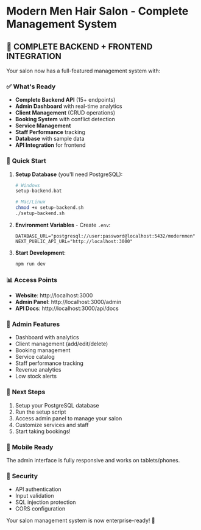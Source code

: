 # Modern Men Hair Salon - Complete Management System

## 🎉 **COMPLETE BACKEND + FRONTEND INTEGRATION**

Your salon now has a full-featured management system with:

### ✅ **What's Ready**
- **Complete Backend API** (15+ endpoints)
- **Admin Dashboard** with real-time analytics
- **Client Management** (CRUD operations)
- **Booking System** with conflict detection
- **Service Management** 
- **Staff Performance** tracking
- **Database** with sample data
- **API Integration** for frontend

### 🚀 **Quick Start**

1. **Setup Database** (you'll need PostgreSQL):
   ```bash
   # Windows
   setup-backend.bat
   
   # Mac/Linux
   chmod +x setup-backend.sh
   ./setup-backend.sh
   ```

2. **Environment Variables** - Create `.env`:
   ```env
   DATABASE_URL="postgresql://user:password@localhost:5432/modernmen"
   NEXT_PUBLIC_API_URL="http://localhost:3000"
   ```

3. **Start Development**:
   ```bash
   npm run dev
   ```

### 📊 **Access Points**
- **Website**: http://localhost:3000
- **Admin Panel**: http://localhost:3000/admin
- **API Docs**: http://localhost:3000/api/docs

### 🔧 **Admin Features**
- Dashboard with analytics
- Client management (add/edit/delete)
- Booking management
- Service catalog
- Staff performance tracking
- Revenue analytics
- Low stock alerts

### 🎯 **Next Steps**
1. Setup your PostgreSQL database
2. Run the setup script
3. Access admin panel to manage your salon
4. Customize services and staff
5. Start taking bookings!

### 📱 **Mobile Ready**
The admin interface is fully responsive and works on tablets/phones.

### 🔐 **Security**
- API authentication
- Input validation
- SQL injection protection
- CORS configuration

Your salon management system is now enterprise-ready! 🎉
